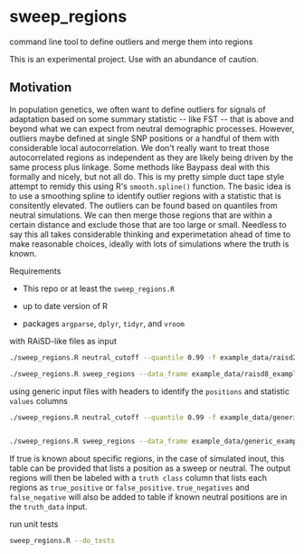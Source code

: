 # sweep_regions
command line tool to define outliers and merge them into regions

This is an experimental project. 
Use with an abundance of caution.

## Motivation 
In population genetics, we often want to define outliers for signals of adaptation
based on some summary statistic -- like FST -- that is above and beyond what we can expect from neutral demographic processes.
However, outliers maybe defined at single SNP positions or a handful of them with considerable local autocorrelation.
We don't really want to treat those autocorrelated regions as independent
as they are likely being driven by the same process plus linkage.
Some methods like Baypass deal with this formally and nicely, but not all do.
This is my pretty simple duct tape style attempt to remidy this using R's `smooth.spline()` function.
The basic idea is to use a smoothing spline to identify outlier regions with a statistic that is consitently elevated.
The outliers can be found based on quantiles from neutral simulations.
We can then merge those regions that are within a certain distance 
and exclude those that are too large or small. 
Needless to say this all takes considerable thinking and experimetation ahead of time to make reasonable choices, 
ideally with lots of simulations where the truth is known. 

Requirements

- This repo or at least the `sweep_regions.R`

- up to date version  of R

- packages `argparse`, `dplyr`, `tidyr`, and `vroom`



with RAiSD-like files as input

```bash
./sweep_regions.R neutral_cutoff --quantile 0.99 -f example_data/raisd2_neutral_example.txt --input_raisd2 TRUE --delimeter "\t"

./sweep_regions.R sweep_regions --data_frame example_data/raisd8_example.txt -R TRUE --delimeter "\t" --merge_size 1e5 --cutoff 100 --min_size 1e3 --max_size 1e8 --out_file example_data/raisd_out.csv
```


using generic input files with headers to identify the `positions` and statistic `values` columns

```bash
./sweep_regions.R neutral_cutoff --quantile 0.99 -f example_data/generic_neutral_example.txt --delimeter "\t" --positions position --values stat


./sweep_regions.R sweep_regions --data_frame example_data/generic_example.txt --delimeter "\t" --merge_size 1e5 --cutoff 100 --min_size 1e3 --max_size 1e8 --out_file example_data/raisd_generic_out.csv --positions position --values stat --chromsome chr1
```


If true is known about specific regions, in the case of simulated inout, this table can be provided that lists a position as a sweep or neutral. The output regions will then be labeled with a `truth class` column that lists each regions as `true_positive` or `false_positive`. `true_negatives` and `false_negative`  will also be added to table if known neutral positions are in the `truth_data` input.

run unit tests 
```bash
sweep_regions.R --do_tests
```